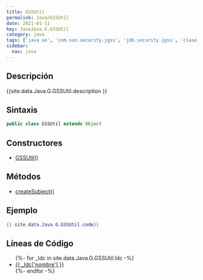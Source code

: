 ```yaml
---
title: GSSUtil
permalink: Java/GSSUtil
date: 2021-01-11
key: JavaJava.G.GSSUtil
category: java
tags: ['java se', 'com.sun.security.jgss', 'jdk.security.jgss', 'clase java', 'Java 1.0']
sidebar: 
  nav: java
---
```


## Descripción
{{site.data.Java.G.GSSUtil.description }}

## Sintaxis
~~~java
public class GSSUtil extends Object
~~~

## Constructores
* [GSSUtil()](/Java/GSSUtil/GSSUtil/)

## Métodos
* [createSubject()](/Java/GSSUtil/createSubject)

## Ejemplo
~~~java
{{ site.data.Java.G.GSSUtil.code}}
~~~

## Líneas de Código
<ul>
{%- for _ldc in site.data.Java.G.GSSUtil.ldc -%}
   <li>
       <a href="{{_ldc['url'] }}">{{ _ldc['nombre'] }}</a>
   </li>
{%- endfor -%}
</ul>
